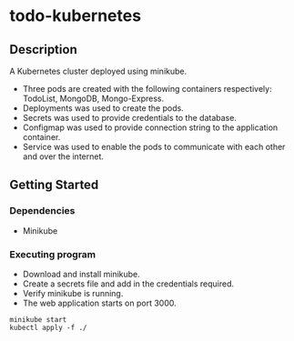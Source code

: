 # todo-kubernetes

## Description

A Kubernetes cluster deployed using minikube.
- Three pods are created with the following containers respectively: TodoList, MongoDB, Mongo-Express.
- Deployments was used to create the pods.
- Secrets was used to provide credentials to the database.
- Configmap was used to provide connection string to the application container.
- Service was used to enable the pods to communicate with each other and over the internet.

## Getting Started

### Dependencies

* Minikube

### Executing program

* Download and install minikube.
* Create a secrets file and add in the credentials required.
* Verify minikube is running.
* The web application starts on port 3000.
```
minikube start
kubectl apply -f ./
```
